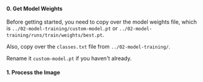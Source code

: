 #### 0. Get Model Weights

Before getting started, you need to copy over the model weights file, which is
`../02-model-training/custom-model.pt` or
`../02-model-training/runs/train/weights/best.pt`.

Also, copy over the `classes.txt` file from `../02-model-training/`.

Rename it `custom-model.pt` if you haven't already.

#### 1. Process the Image


